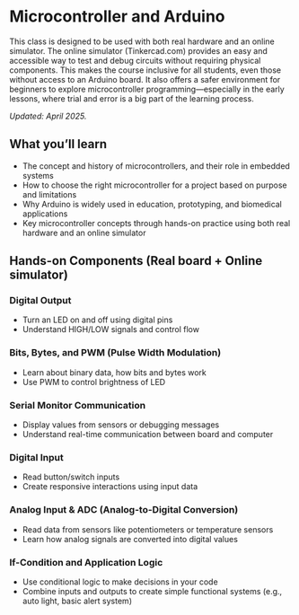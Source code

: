 # Microcontroller and Arduino

This class is designed to be used with both real hardware and an online simulator. The online simulator (Tinkercad.com) provides an easy and accessible way to test and debug circuits without requiring physical components. This makes the course inclusive for all students, even those without access to an Arduino board. It also offers a safer environment for beginners to explore microcontroller programming—especially in the early lessons, where trial and error is a big part of the learning process.  

*Updated: April 2025.*

## What you’ll learn

- The concept and history of microcontrollers, and their role in embedded systems
- How to choose the right microcontroller for a project based on purpose and limitations
- Why Arduino is widely used in education, prototyping, and biomedical applications
- Key microcontroller concepts through hands-on practice using both real hardware and an online simulator

## Hands-on Components (Real board + Online simulator)

### Digital Output

- Turn an LED on and off using digital pins
- Understand HIGH/LOW signals and control flow

### Bits, Bytes, and PWM (Pulse Width Modulation)

- Learn about binary data, how bits and bytes work
- Use PWM to control brightness of LED

### Serial Monitor Communication

- Display values from sensors or debugging messages
- Understand real-time communication between board and computer

### Digital Input

- Read button/switch inputs
- Create responsive interactions using input data

### Analog Input & ADC (Analog-to-Digital Conversion)

- Read data from sensors like potentiometers or temperature sensors
- Learn how analog signals are converted into digital values

### If-Condition and Application Logic

- Use conditional logic to make decisions in your code
- Combine inputs and outputs to create simple functional systems (e.g., auto light, basic alert system)
